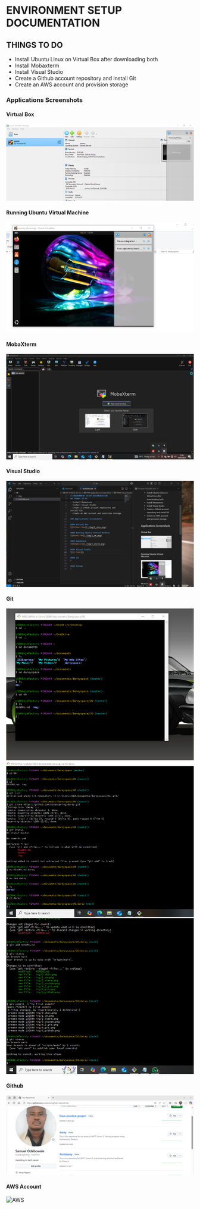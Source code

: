 # ENVIRONMENT SETUP DOCUMENTATION 

## THINGS TO DO
- Install Ubuntu Linux on Virtual Box after downloading both 
- Install Mobaxterm 
- Install Visual Studio 
- Create a Github account repository and install Git 
- Create an AWS account and provision storage 

### Applications Screenshots

#### Virtual Box
![Virtual Box](./img/0_vbox.png)

#### Running Ubuntu Virtual Machine 
![Ubuntu VM](./img/1_vm.png)

#### MobaXterm 
![MobaXterm](./img/2_xterm.png)

#### Visual Studio 
![VS Code](./img/3_vscode.png)

#### Git 
![Git](./img/4_git.png)
![Git Operations](./img/4_2_git.png)
![Additional Git Operations](./img/4_3_git.png)

#### Github 
![Github Repository](./img/5_github.png)

#### AWS Account
![AWS]()